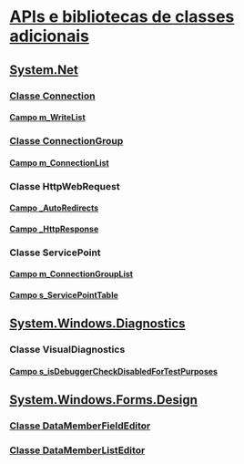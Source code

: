 

# [APIs e bibliotecas de classes adicionais](index.md)


## [System.Net](xref:System.Net)


### [Classe Connection](connection.md)


#### [Campo m_WriteList](m_writelist.md)


### [Classe ConnectionGroup](connectiongroup.md)


#### [Campo m_ConnectionList](m_connectionlist.md)


### Classe HttpWebRequest


#### [Campo _AutoRedirects](_autoredirects.md)


#### [Campo _HttpResponse](_httpresponse.md)


### Classe ServicePoint


#### [Campo m_ConnectionGroupList](m_connectiongrouplist.md)


#### [Campo s_ServicePointTable](s_servicepointtable.md)


## [System.Windows.Diagnostics](xref:System.Windows.Diagnostics)


### Classe VisualDiagnostics


#### [Campo s_isDebuggerCheckDisabledForTestPurposes](s-isdebuggercheckdisabledfortestpurposes-field.md)


## [System.Windows.Forms.Design](xref:System.Windows.Forms.Design)


### [Classe DataMemberFieldEditor](datamemberfieldeditor-class.md)


### [Classe DataMemberListEditor](datamemberlisteditor-class.md)
